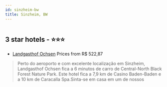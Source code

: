 ```yaml
---
id: sinzheim-bw
title: Sinzheim, BW
---
```


<center><img src="https://i.travelapi.com/hotels/9000000/8210000/8204300/8204215/c5812b4e_z.jpg" alt="" /></center>


##  3 star hotels - ⭐️⭐️⭐️

-    [Landgasthof Ochsen](https://www.hurb.com/br/aud/https://www.hurb.com/br/hotels/sinzheim/landgasthof-ochsen-HT-GRJN?cmp=18055) Prices from R$ 522,87
   > Perto do aeroporto e com excelente localização em Sinzheim, Landgasthof Ochsen fica a 6 minutos de carro de Central-North Black Forest Nature Park.  Este hotel fica a 7,9 km de Casino Baden-Baden e a 10 km de Caracalla Spa.Sinta-se em casa em um de nossos
